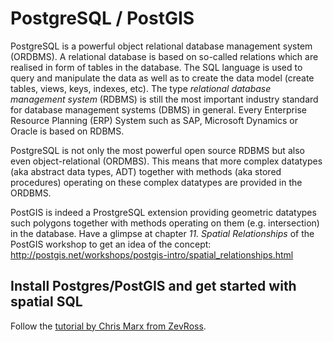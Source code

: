 
# PostgreSQL / PostGIS

PostgreSQL is a powerful object relational database management system (ORDBMS). A relational database is based on so-called relations which are realised in form of tables in the database. The SQL language is used to query and manipulate the data as well as to create the data model (create tables, views, keys, indexes, etc). The type *relational database management system* (RDBMS) is still the most important industry standard for database management systems (DBMS) in general. Every Enterprise Resource Planning (ERP) System such as SAP, Microsoft Dynamics or Oracle is based on RDBMS.

PostgreSQL is not only the most powerful open source RDBMS but also even object-relational (ORDMBS). This means that more complex datatypes (aka abstract data types, ADT) together with methods (aka stored procedures) operating on these complex datatypes are provided in the ORDBMS.

PostGIS is indeed a ProstgreSQL extension providing geometric datatypes such polygons together with methods operating on them (e.g. intersection) in the database. Have a glimpse at chapter *11. Spatial Relationships* of the PostGIS workshop to get an idea of the concept: 
http://postgis.net/workshops/postgis-intro/spatial_relationships.html


## Install Postgres/PostGIS and get started with spatial SQL

Follow the [tutorial by Chris Marx from ZevRoss](http://zevross.com/blog/2019/12/04/install-postgres-postgis-and-get-started-with-spatial-sql/).




